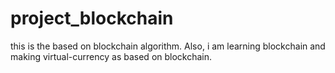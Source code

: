 # project_blockchain
this is the based on blockchain algorithm. Also, i am learning blockchain and making virtual-currency as based on blockchain.
